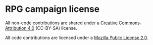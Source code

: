 # RPG campaign license

All non-code contributions are shared under a [Creative Commons-Attribution 4.0](https://creativecommons.org/licenses/by/4.0/) (CC-BY-SA) license. 

All code contributions are licensed under a [Mozilla Public License 2.0](https://www.mozilla.org/en-US/MPL/2.0/).